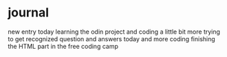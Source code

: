 # journal
new entry
today learning the odin project and coding a little bit more trying to get recognized
question and answers today and more coding
finishing the HTML part in the free coding camp
